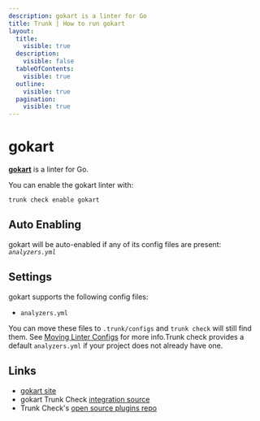 ```yaml
---
description: gokart is a linter for Go
title: Trunk | How to run gokart
layout:
  title:
    visible: true
  description:
    visible: false
  tableOfContents:
    visible: true
  outline:
    visible: true
  pagination:
    visible: true
---
```


# gokart

[**gokart**](https://github.com/praetorian-inc/gokart) is a linter for Go.

You can enable the gokart linter with:

```shell
trunk check enable gokart
```

## Auto Enabling

gokart will be auto-enabled if any of its config files are present: *`analyzers.yml`*

## Settings

gokart supports the following config files:
* `analyzers.yml`

 You can move these files to `.trunk/configs` and `trunk check` will still find them. See [Moving Linter Configs](..#moving-linter-configs) for more info.Trunk check provides a default `analyzers.yml` if your project does not already have one.



## Links

- [gokart site](https://github.com/praetorian-inc/gokart)
- gokart Trunk Check [integration source](https://github.com/trunk-io/plugins/tree/main/linters/gokart)
- Trunk Check's [open source plugins repo](https://github.com/trunk-io/plugins/tree/main)

